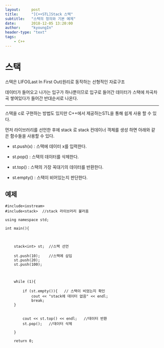 ```yaml
---
layout:     post
title:      "[C++STL]Stack 스택"
subtitle:   "스택의 정의와 기본 예제"
date:       2018-12-05 13:20:00
author:     "kyoungIn"
header-type: "text"
tags:
    - C++
---
```


# 스택

스택은 LIFO(Last In First Out)원리로 동작하는 선형적인 자료구조

데이터가 들어오고 나가는 입구가 하나뿐이므로 입구로 들어간 데이터가 스택에 차곡차곡 쌓여있다가 들어간 반대순서로 나온다.

---------



스택을 c로 구현하는 방법도 있지만 C++에서 제공하는STL을 통해 쉽게 사용 할 수 있다.

먼저 <stack> 라이브러리를 선언한 후에  stack<int> 로 stack 컨데이너 객체를 생성 하면 아래와 같은 함수들을 사용할 수 있다.

- st.push(x) : 스택에 데이터 x를 입력한다.

- st.pop() : 스택의 데이터를 삭제한다.

- st.top() : 스택의 가장 꼭대기의 데이터를 반환한다.

- st.empty() : 스택이 비어있는지 판단한다.

## 예제

```
#include<iostream>
#include<stack>	 //stack 라이브러리 불러옴 

using namespace std;

int main(){



	stack<int> st;	//스택 선언

	st.push(10);	//스택에 삽입
	st.push(20);
	st.push(100);



	while (1){

		if (st.empty()){   // 스택이 비었는지 확인
			cout << "stack에 데이터 없음" << endl;
			break;
	}


		cout << st.top() << endl;	//데이터 반환
		st.pop();	//데이터 삭제

	}

	return 0;

```

